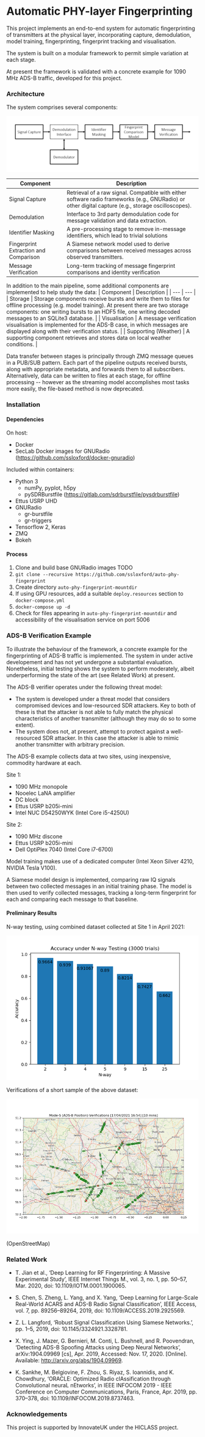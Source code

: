 # Automatic PHY-layer Fingerprinting

This project implements an end-to-end system for automatic fingerprinting of transmitters at the physical layer, incorporating capture, demodulation, model training, fingerprinting, fingerprint tracking and visualisation.

The system is built on a modular framework to permit simple variation at each stage. 

At present the framework is validated with a concrete example for 1090 MHz ADS-B traffic, developed for this project. 

### Architecture

The system comprises several components:

![](doc/verification-diagram.png) 

| Component | Description |
| --- | --- |
| Signal Capture | Retrieval of a raw signal. Compatible with either software radio frameworks (e.g., GNURadio) or other digital capture (e.g., storage oscilloscopes). |
| Demodulation | Interface to 3rd party demodulation code for message validation and data extraction. |
| Identifier Masking | A pre-processing stage to remove in-message identifiers, which lead to trivial solutions |
| Fingerprint Extraction and Comparison | A Siamese network model used to derive comparisons between received messages across observed transmitters. |
| Message Verification | Long-term tracking of message fingerprint comparisons and identity verification |


In addition to the main pipeline, some additional components are implemented to help study the data:
| Component | Description |
| --- | --- |
| Storage | Storage components receive bursts and write them to files for offline processing (e.g. model training). At present there are two storage components: one writing bursts to an HDF5 file, one writing decoded messages to an SQLite3 database. |
| Visualisation | A message verification visualisation is implemented for the ADS-B case, in which messages are displayed along with their verification status. |
| Supporting (Weather) | A supporting component retrieves and stores data on local weather conditions. |

Data transfer between stages is principally through ZMQ message queues in a PUB/SUB pattern. Each part of the pipeline outputs received bursts, along with appropriate metadata, and forwards them to all subscribers. Alternatively, data can be written to files at each stage, for offline processing -- however as the streaming model accomplishes most tasks more easily, the file-based method is now deprecated. 


### Installation

#### Dependencies

On host:

* Docker
* SecLab Docker images for GNURadio (https://github.com/ssloxford/docker-gnuradio)

Included within containers:

* Python 3
	* numPy, pyplot, h5py
	* pySDRBurstfile (https://gitlab.com/sdrburstfile/pysdrburstfile)
* Ettus USRP UHD
* GNURadio
	* gr-burstfile
	* gr-triggers
* Tensorflow 2, Keras
* ZMQ
* Bokeh

#### Process

1. Clone and build base GNURadio images
TODO
1. `git clone --recursive https://github.com/ssloxford/auto-phy-fingerprint`
1. Create directory `auto-phy-fingerprint-mountdir`
1. If using GPU resources, add a suitable `deploy.resources` section to `docker-compose.yml`
1. `docker-compose up -d`
1. Check for files appearing in `auto-phy-fingerprint-mountdir` and accessibility of the visualisation service on port 5006

### ADS-B Verification Example

To illustrate the behaviour of the framework, a concrete example for the fingerprinting of ADS-B traffic is implemented. The system in under active developement and has not yet undergone a substantial evaluation. Nonetheless, initial testing shows the system to perform moderately, albeit underperforming the state of the art (see Related Work) at present.

The ADS-B verifier operates under the following threat model:

* The system is developed under a threat model that considers compromised devices and low-resourced SDR attackers. Key to both of these is that the attacker is not able to fully match the physical characteristics of another transmitter (although they may do so to some extent). 
* The system does not, at present, attempt to protect against a well-resourced SDR attacker. In this case the attacker is able to mimic another transmitter with arbitrary precision. 

The ADS-B example collects data at two sites, using inexpensive, commodity hardware at each. 

Site 1:

* 1090 MHz monopole
* Nooelec LaNA amplifier
* DC block
* Ettus USRP b205i-mini
* Intel NUC D54250WYK (Intel Core i5-4250U)

Site 2:

* 1090 MHz discone
* Ettus USRP b205i-mini
* Dell OptiPlex 7040 (Intel Core i7-6700)

Model training makes use of a dedicated computer (Intel Xeon Silver 4210, NVIDIA Tesla V100). 

A Siamese model design is implemented, comparing raw IQ signals between two collected messages in an initial training phase. The model is then used to verify collected messages, tracking a long-term fingerprint for each and comparing each message to that baseline.

#### Preliminary Results

N-way testing, using combined dataset collected at Site 1 in April 2021:

![](doc/nway-results.png) 

Verifications of a short sample of the above dataset:

![](doc/verifications-example-adsb.png) 

(OpenStreetMap)

### Related Work

* T. Jian et al., ‘Deep Learning for RF Fingerprinting: A Massive Experimental Study’, IEEE Internet Things M., vol. 3, no. 1, pp. 50–57, Mar. 2020, doi: 10.1109/IOTM.0001.1900065.

* S. Chen, S. Zheng, L. Yang, and X. Yang, ‘Deep Learning for Large-Scale Real-World ACARS and ADS-B Radio Signal Classification’, IEEE Access, vol. 7, pp. 89256–89264, 2019, doi: 10.1109/ACCESS.2019.2925569.

* Z. L. Langford, ‘Robust Signal Classification Using Siamese Networks.’, pp. 1–5, 2019, doi: 10.1145/3324921.3328781.

* X. Ying, J. Mazer, G. Bernieri, M. Conti, L. Bushnell, and R. Poovendran, ‘Detecting ADS-B Spoofing Attacks using Deep Neural Networks’, arXiv:1904.09969 [cs], Apr. 2019, Accessed: Nov. 17, 2020. [Online]. Available: http://arxiv.org/abs/1904.09969.

* K. Sankhe, M. Belgiovine, F. Zhou, S. Riyaz, S. Ioannidis, and K. Chowdhury, ‘ORACLE: Optimized Radio clAssification through Convolutional neuraL nEtworks’, in IEEE INFOCOM 2019 - IEEE Conference on Computer Communications, Paris, France, Apr. 2019, pp. 370–378, doi: 10.1109/INFOCOM.2019.8737463.

### Acknowledgements

This project is supported by InnovateUK under the HICLASS project. 
